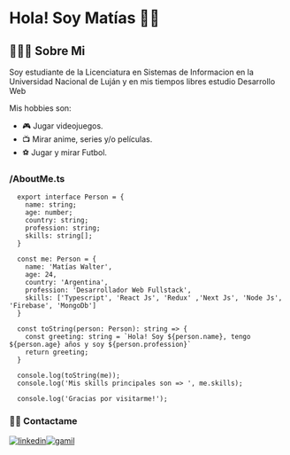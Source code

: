 # Hola! Soy Matías 👋🏻

## 🙎🏻‍♂️ Sobre Mi

Soy estudiante de la Licenciatura en Sistemas de Informacion en la Universidad Nacional de Luján
y en mis tiempos libres estudio Desarrollo Web

Mis hobbies son:

- 🎮 Jugar videojuegos.
- 📺 Mirar anime, series y/o películas.
- ⚽ Jugar y mirar Futbol.

### /AboutMe.ts

```tsx
  export interface Person = {
    name: string;
    age: number;
    country: string;
    profession: string;
    skills: string[];
  }  

  const me: Person = {
    name: 'Matías Walter',
    age: 24,
    country: 'Argentina',
    profession: 'Desarrollador Web Fullstack',
    skills: ['Typescript', 'React Js', 'Redux' ,'Next Js', 'Node Js', 'Firebase', 'MongoDb']
  }

  const toString(person: Person): string => {
    const greeting: string = `Hola! Soy ${person.name}, tengo ${person.age} años y soy ${person.profession}`
    return greeting;
  }

  console.log(toString(me));
  console.log('Mis skills principales son => ', me.skills);

  console.log('Gracias por visitarme!');

```

### 🤝🏻 Contactame

[![linkedin](https://img.icons8.com/plasticine/100/000000/linkedin.png)](https://www.linkedin.com/in/matias-walter/)[![gamil](https://img.icons8.com/plasticine/100/000000/gmail.png)](mailto:matiwalter97@gmail.com)
